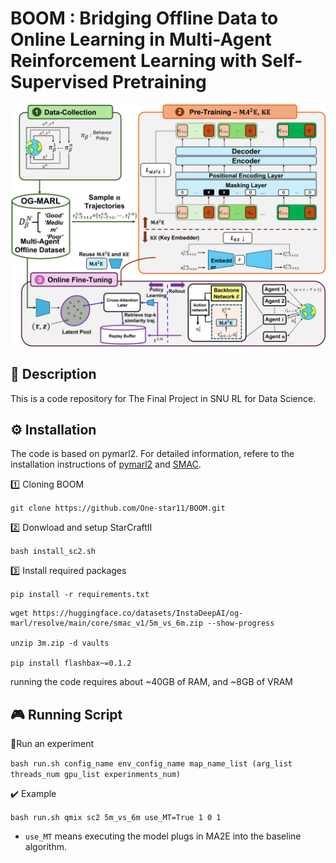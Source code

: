 # BOOM : Bridging Offline Data to Online Learning in Multi-Agent Reinforcement Learning with Self-Supervised Pretraining

<a href="#citation
"><img src="./assets/Figure_DS.png"></a>



## 🎯 Description 
This is a code repository for The Final Project in SNU RL for Data Science.


## ⚙️ Installation
The code is based on pymarl2. 
For detailed information, refere to the installation instructions of [pymarl2](https://github.com/hijkzzz/pymarl2) and [SMAC](https://github.com/oxwhirl/smac).

1️⃣ Cloning BOOM

`git clone https://github.com/One-star11/BOOM.git`

2️⃣ Donwload and setup StarCraftII 

`bash install_sc2.sh`

3️⃣ Install required packages 

`pip install -r requirements.txt`

```
wget https://huggingface.co/datasets/InstaDeepAI/og-marl/resolve/main/core/smac_v1/5m_vs_6m.zip --show-progress

unzip 3m.zip -d vaults

pip install flashbax~=0.1.2
````

running the code requires about ~40GB of RAM, and ~8GB of VRAM


## 🎮 Running Script

🏃Run an experiment 

`bash run.sh config_name env_config_name map_name_list (arg_list threads_num gpu_list experinments_num)`

✔️ Example 

`bash run.sh qmix sc2 5m_vs_6m use_MT=True 1 0 1`
  
* `use_MT` means executing the model plugs in MA2E into the baseline algorithm. 
